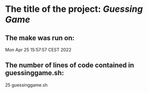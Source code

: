 # The title of the project: *Guessing Game*
## The **make** was run on:
Mon Apr 25 15:57:57 CEST 2022
## The number of lines of code contained in guessinggame.sh:
25 guessinggame.sh
